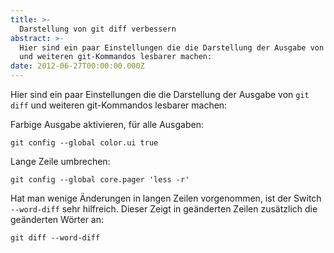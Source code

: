 ```yaml
---
title: >-
  Darstellung von git diff verbessern
abstract: >-
  Hier sind ein paar Einstellungen die die Darstellung der Ausgabe von git diff
  und weiteren git-Kommandos lesbarer machen:
date: 2012-06-27T00:00:00.000Z
---
```


Hier sind ein paar Einstellungen die die Darstellung der Ausgabe von `git diff`
und weiteren git-Kommandos lesbarer machen:

Farbige Ausgabe aktivieren, für alle Ausgaben:

`git config --global color.ui true`

Lange Zeile umbrechen:

`git config --global core.pager 'less -r'`

Hat man wenige Änderungen in langen Zeilen vorgenommen, ist der Switch
`--word-diff` sehr hilfreich. Dieser Zeigt in geänderten Zeilen zusätzlich die
geänderten Wörter an:

`git diff --word-diff`
